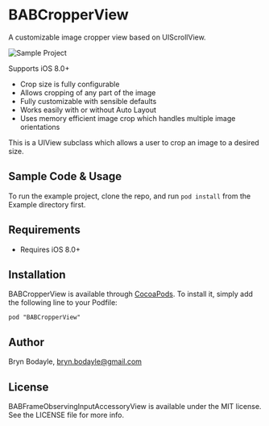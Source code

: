  # BABCropperView
A customizable image cropper view based on UIScrollView.

![Sample Project](Example/BABCropperView.gif)

Supports iOS 8.0+

* Crop size is fully configurable
* Allows cropping of any part of the image
* Fully customizable with sensible defaults
* Works easily with or without Auto Layout
* Uses memory efficient image crop which handles multiple image orientations

This is a UIView subclass which allows a user to crop an image to a desired size.


## Sample Code & Usage

To run the example project, clone the repo, and run `pod install` from the Example directory first.

## Requirements

- Requires iOS 8.0+

## Installation

BABCropperView is available through [CocoaPods](http://cocoapods.org). To install
it, simply add the following line to your Podfile:

    pod "BABCropperView"

## Author

Bryn Bodayle, bryn.bodayle@gmail.com

## License

BABFrameObservingInputAccessoryView is available under the MIT license. See the LICENSE file for more info.

